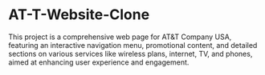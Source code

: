 # AT-T-Website-Clone
 This project is a comprehensive web page for AT&amp;T Company USA, featuring an interactive navigation menu, promotional content, and detailed sections on various services like wireless plans, internet, TV, and phones, aimed at enhancing user experience and engagement.

